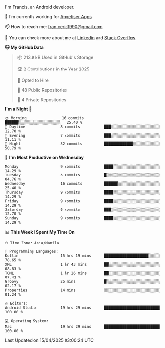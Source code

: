 
I'm Francis, an Android developer.

🔭 I’m currently working for [Appetiser Apps](http://appetiser.com.au)

📫 How to reach me: fran.cerio1990@gmail.com

👀 You can check more about me at [Linkedin](https://www.linkedin.com/in/francerio/) and [Stack Overflow](https://stackoverflow.com/users/1614267/fran-ceriu)



<!--START_SECTION:waka-->
**🐱 My GitHub Data** 

> 📦 213.9 kB Used in GitHub's Storage 
 > 
> 🏆 2 Contributions in the Year 2025
 > 
> 💼 Opted to Hire
 > 
> 📜 48 Public Repositories 
 > 
> 🔑 4 Private Repositories 
 > 
**I'm a Night 🦉** 

```text
🌞 Morning                16 commits          ██████░░░░░░░░░░░░░░░░░░░   25.40 % 
🌆 Daytime                8 commits           ███░░░░░░░░░░░░░░░░░░░░░░   12.70 % 
🌃 Evening                7 commits           ███░░░░░░░░░░░░░░░░░░░░░░   11.11 % 
🌙 Night                  32 commits          █████████████░░░░░░░░░░░░   50.79 % 
```
📅 **I'm Most Productive on Wednesday** 

```text
Monday                   9 commits           ████░░░░░░░░░░░░░░░░░░░░░   14.29 % 
Tuesday                  3 commits           █░░░░░░░░░░░░░░░░░░░░░░░░   04.76 % 
Wednesday                16 commits          ██████░░░░░░░░░░░░░░░░░░░   25.40 % 
Thursday                 9 commits           ████░░░░░░░░░░░░░░░░░░░░░   14.29 % 
Friday                   9 commits           ████░░░░░░░░░░░░░░░░░░░░░   14.29 % 
Saturday                 8 commits           ███░░░░░░░░░░░░░░░░░░░░░░   12.70 % 
Sunday                   9 commits           ████░░░░░░░░░░░░░░░░░░░░░   14.29 % 
```


📊 **This Week I Spent My Time On** 

```text
🕑︎ Time Zone: Asia/Manila

💬 Programming Languages: 
Kotlin                   15 hrs 19 mins      ████████████████████░░░░░   78.65 % 
XML                      1 hr 43 mins        ██░░░░░░░░░░░░░░░░░░░░░░░   08.83 % 
TOML                     1 hr 26 mins        ██░░░░░░░░░░░░░░░░░░░░░░░   07.42 % 
Groovy                   25 mins             █░░░░░░░░░░░░░░░░░░░░░░░░   02.17 % 
Properties               14 mins             ░░░░░░░░░░░░░░░░░░░░░░░░░   01.24 % 

🔥 Editors: 
Android Studio           19 hrs 29 mins      █████████████████████████   100.00 % 

💻 Operating System: 
Mac                      19 hrs 29 mins      █████████████████████████   100.00 % 
```


 Last Updated on 15/04/2025 03:00:24 UTC
<!--END_SECTION:waka-->
